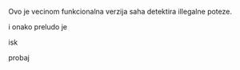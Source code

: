 Ovo je vecinom funkcionalna verzija saha detektira illegalne poteze.

i onako preludo je 


isk


probaj
